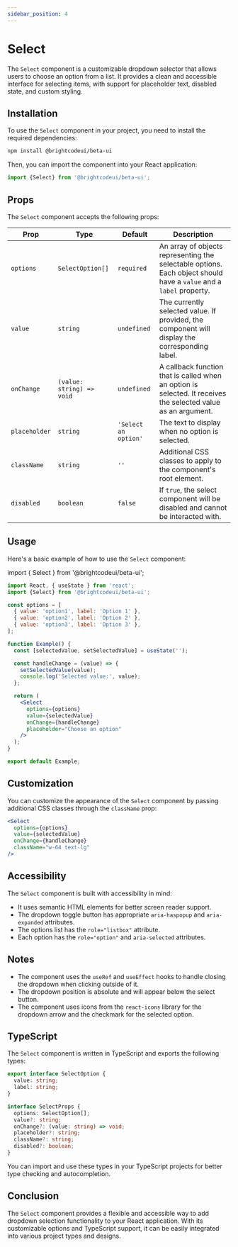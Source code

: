 ```yaml
---
sidebar_position: 4
---
```


# Select

The `Select` component is a customizable dropdown selector that allows users to choose an option from a list. It provides a clean and accessible interface for selecting items, with support for placeholder text, disabled state, and custom styling.

## Installation

To use the `Select` component in your project, you need to install the required dependencies:

```bash
npm install @brightcodeui/beta-ui
```

Then, you can import the component into your React application:

```jsx
import {Select} from '@brightcodeui/beta-ui';
```

## Props

The `Select` component accepts the following props:

| Prop | Type | Default | Description |
|------|------|---------|-------------|
| `options` | `SelectOption[]` | `required` | An array of objects representing the selectable options. Each object should have a `value` and a `label` property. |
| `value` | `string` | `undefined` | The currently selected value. If provided, the component will display the corresponding label. |
| `onChange` | `(value: string) => void` | `undefined` | A callback function that is called when an option is selected. It receives the selected value as an argument. |
| `placeholder` | `string` | `'Select an option'` | The text to display when no option is selected. |
| `className` | `string` | `''` | Additional CSS classes to apply to the component's root element. |
| `disabled` | `boolean` | `false` | If `true`, the select component will be disabled and cannot be interacted with. |

## Usage

Here's a basic example of how to use the `Select` component:

import { Select } from '@brightcodeui/beta-ui';



```jsx
import React, { useState } from 'react';
import {Select} from '@brightcodeui/beta-ui';

const options = [
  { value: 'option1', label: 'Option 1' },
  { value: 'option2', label: 'Option 2' },
  { value: 'option3', label: 'Option 3' },
];

function Example() {
  const [selectedValue, setSelectedValue] = useState('');

  const handleChange = (value) => {
    setSelectedValue(value);
    console.log('Selected value:', value);
  };

  return (
    <Select
      options={options}
      value={selectedValue}
      onChange={handleChange}
      placeholder="Choose an option"
    />
  );
}

export default Example;
```

## Customization

You can customize the appearance of the `Select` component by passing additional CSS classes through the `className` prop:

```jsx
<Select
  options={options}
  value={selectedValue}
  onChange={handleChange}
  className="w-64 text-lg"
/>
```

## Accessibility

The `Select` component is built with accessibility in mind:

- It uses semantic HTML elements for better screen reader support.
- The dropdown toggle button has appropriate `aria-haspopup` and `aria-expanded` attributes.
- The options list has the `role="listbox"` attribute.
- Each option has the `role="option"` and `aria-selected` attributes.

## Notes

- The component uses the `useRef` and `useEffect` hooks to handle closing the dropdown when clicking outside of it.
- The dropdown position is absolute and will appear below the select button.
- The component uses icons from the `react-icons` library for the dropdown arrow and the checkmark for the selected option.

## TypeScript

The `Select` component is written in TypeScript and exports the following types:

```typescript
export interface SelectOption {
  value: string;
  label: string;
}

interface SelectProps {
  options: SelectOption[];
  value?: string;
  onChange?: (value: string) => void;
  placeholder?: string;
  className?: string;
  disabled?: boolean;
}
```

You can import and use these types in your TypeScript projects for better type checking and autocompletion.

## Conclusion

The `Select` component provides a flexible and accessible way to add dropdown selection functionality to your React application. With its customizable options and TypeScript support, it can be easily integrated into various project types and designs.